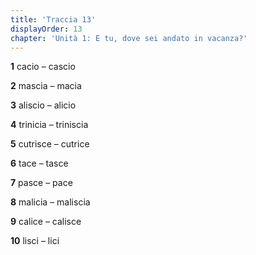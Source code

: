 ```yaml
---
title: 'Traccia 13'
displayOrder: 13
chapter: 'Unità 1: E tu, dove sei andato in vacanza?'
---
```


**1** cacio – cascio

**2** mascia – macia

**3** aliscio – alicio

**4** trinicia – triniscia

**5** cutrisce – cutrice

**6** tace – tasce

**7** pasce – pace

**8** malicia – maliscia

**9** calice – calisce

**10** lisci – lici
